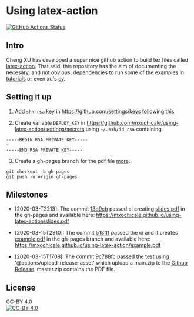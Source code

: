 # Using latex-action

[![GitHub Actions Status](https://github.com/mxochicale/using-latex-action/workflows/Compiling-TeX/badge.svg)](https://github.com/mxochicale/using-latex-action/actions)

## Intro
Cheng XU has developed a super nice github action to build tex files called [latex-action](https://github.com/xu-cheng/latex-action).
That said, this repository has the aim of documenting the necesary, and not obvious, dependencies to run some of the examples in [tutorials](https://github.com/xu-cheng/latex-tutorial) or even xu's [cv](https://github.com/xu-cheng/cv).

## Setting it up
1. Add `shh-rsa` key in https://github.com/settings/keys following [this](https://help.github.com/en/github/authenticating-to-github/adding-a-new-ssh-key-to-your-github-account)

2. Create variable `DEPLOY_KEY` in https://github.com/mxochicale/using-latex-action/settings/secrets
using `~/.ssh/id_rsa` containing 
```
-----BEGIN RSA PRIVATE KEY-----
~
-----END RSA PRIVATE KEY-----
```

3. Create a gh-pages branch for the pdf file [more](https://www.freecodecamp.org/forum/t/push-a-new-local-branch-to-a-remote-git-repository-and-track-it-too/13222).
```
git checkout -b gh-pages
git push -u origin gh-pages
```

## Milestones
* [2020-03-T2213]: The commit [13b9cb](https://github.com/mxochicale/using-latex-action/commit/13b9c6b296e89789e9d816a626f33430a9dcf0c3) 
passed ci creating [slides.pdf](https://github.com/mxochicale/using-latex-action/blob/gh-pages/slides.pdf) in the gh-pages and 
available here: https://mxochicale.github.io/using-latex-action/slides.pdf

* [2020-03-15T2310]: The commit [518fff](https://github.com/mxochicale/using-latex-action/commit/518ffff66db0f74dc650746a6f873a0689b1dce3)
passed the ci and it creates [example.pdf](https://github.com/mxochicale/using-latex-action/blob/gh-pages/example.pdf) in the gh-pages branch and 
available here: https://mxochicale.github.io/using-latex-action/example.pdf

* [2020-03-15T1708]: The commit [9c788fc](https://github.com/mxochicale/trying-latex-action/commit/9c788fc969b5944a70581bcf7ff425325b45396a) passed 
the test using '@actions/upload-release-asset' which upload a main.zip to the [Github Release](https://github.com/mxochicale/trying-latex-action/actions/runs/56217321). master.zip contains the PDF file.
 
## License
CC-BY 4.0  
[![CC-BY 4.0](https://mirrors.creativecommons.org/presskit/buttons/88x31/svg/by.svg)](http://creativecommons.org/licenses/by/4.0/)
